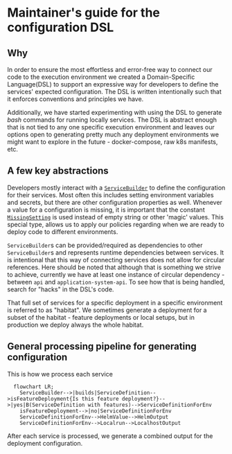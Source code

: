 # Maintainer's guide for the configuration DSL

## Why

In order to ensure the most effortless and error-free way to connect our code to the execution environment we created a Domain-Specific Language(DSL) to support an expressive way for developers to define the services' expected configuration. The DSL is written intentionally such that it enforces conventions and principles we have.

Additionally, we have started experimenting with using the DSL to generate _bash_ commands for running locally services. The DSL is abstract enough that is not tied to any one specific execution environment and leaves our options open to generating pretty much any deployment environments we might want to explore in the future - docker-compose, raw k8s manifests, etc.

## A few key abstractions

Developers mostly interact with a [`ServiceBuilder`](dsl.ts) to define the configuration for their services. Most often this includes setting environment variables and secrets, but there are other configuration properties as well. Whenever a value for a configuration is missing, it is important that the constant [`MissingSetting`](types/input-types.ts#L10) is used instead of empty string or other 'magic' values. This special type, allows us to apply our policies regarding when we are ready to deploy code to different environments.

`ServiceBuilder`s can be provided/required as dependencies to other `ServiceBuilder`s and represents runtime dependencies between services. It is intentional that this way of connecting services does not allow for circular references. Here should be noted that although that is something we strive to achieve, currently we have at least one instance of circular dependency - between `api` and `application-system-api`. To see how that is being handled, search for "hacks" in the DSL's code.

That full set of services for a specific deployment in a specific environment is referred to as "habitat". We sometimes generate a deployment for a subset of the habitat - feature deployments or local setups, but in production we deploy always the whole habitat.

## General processing pipeline for generating configuration

This is how we process each service

```mermaid
  flowchart LR;
    ServiceBuilder-->|builds|ServiceDefinition-->isFeatureDeployment{Is this feature deployment?}-->|yes|B(ServiceDefinition with features)-->ServiceDefinitionForEnv
    isFeatureDeployment-->|no|ServiceDefinitionForEnv
    ServiceDefinitionForEnv-->HelmValue-->HelmOutput
    ServiceDefinitionForEnv-->Localrun-->LocalhostOutput
```

After each service is processed, we generate a combined output for the deployment configuration.
